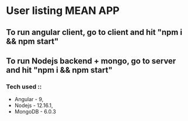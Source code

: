# User listing MEAN APP

## To run angular client, go to client and hit "npm i && npm start" 
## To run Nodejs backend + mongo, go to server and hit "npm i && npm start"

### Tech used :: 
  - Angular - 9,
  - Nodejs - 12.16.1,
  - MongoDB - 6.0.3
  
  
  
